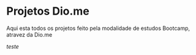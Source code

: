 
# Projetos Dio.me

Aqui esta todos os projetos feito pela modalidade de estudos Bootcamp, atravez da Dio.me 

*teste*